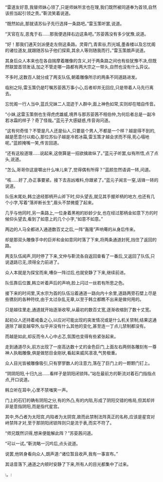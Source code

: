 
“雷道友好意,我替师妹心领了,只是师妹所言也在理,我们既然被同道奉为首领,自然该担当起引领之责。”靳流笑着说道。

“既然如此,那就请苏仙子先行选择一条路吧。”雷玉策听罢,说道。

“天官在左,恶鬼于右……那我便选择右边这条吧。”苏荌茜没有多少犹豫,说道。

“好！那我们通天剑派便走左侧这条路。灵霄门,青索谷,烈光城,墨香楼以及忘忧阁的诸位道友,就跟随苏仙子他们探索,其余人等则随我而行。”雷玉策朗声说道。

其身后众人本来也在各自揣摩着雕像的含义,对于两条路之间也有些犹豫不决,但既然联盟首领发话,加之不管走哪一路都有两大宗之一带头,自然也没有什么异议。

不多时,这数百人就分成了两支队伍,朝着雕像所示的两条不同道路进发。

临别之际,雷玉策仍是叮嘱苏荌茜万事小心,后者却并无回应,只是带着人马先行离去。

忘忧阁一行人当中,蓝氏兄妹二人混迹于人群中,面上神色如常,实则却在暗自传音。

“小妹,这雷玉策倒也生得虎虎雄威,境界与那苏荌茜不相伯仲,为何后者总是一副冷若冰霜的样子？奇了怪哉。”蓝元子大感疑惑,传音询问道。

“这有何奇怪？不管是凡人还是仙人,只要是个男人,不都是一个样？越是得不到的,越是愿意付以痴心,那位苏仙子越是冷若冰霜,雷玉策才越会求而不得,死心塌地呢。”蓝颜掩嘴一笑,传言回道。

“还有这般道理……说起来,这倒算是一招欲擒故纵了。”蓝元子听罢,似有所悟,点了点头,说道。

“怎么,哥哥你这是嚼出什么味儿来了,觉得偶有所得？”蓝颜忽然语调一转,问道。

“咳……好了,办正事要紧。接下去吉凶难料,你跟紧了。”蓝元子闻言一窒,话锋一转的说道。

队伍末尾处,韩立途经那柄开山斧下时,仰头望去,就见其手握斧柄的地方,也还有几个小字,写着“落斧断长生”,眉头不禁微蹙了起来。

几乎与他同时,另一条路上,一位身着黑袍的妙龄少女,也在经过那柄金如意下方的时候仰头望去,看到了如意上的几个小字,“如意不如意。”

两边的人马全都进入通道数百丈之后,一阵“轰隆”声响蓦的从身后传来。

却是那双头雕像手中的巨斧和金如意同时落了下来,将两条通道封死,挡住了返回的路。

两支队伍闻声,同时停了下来,文仲与靳流各自返回查看了一番后,又返回了队伍,只说退路已无,须得全力前进了。

众人本就是为探宝而来,嘈杂一阵过后,也就安静了下来,继续前进。

队伍靠后位置,韩立听着声后的声响,脸上闪过一丝若有所思之色。

接下来的时间里,天水宗为首的队伍沿着通道一路向内十余里,道路两旁石壁上尽是些镌刻的各种符纹,由于太过杂乱无章,以至于韩立都瞧不出来是做何用的。

只是越往里走,通道就开始逐渐收窄,从最初的数百丈宽,逐渐收缩到了数十丈宽。

起初众人还持着戒备之心,以应对可能出现的突发情况或是什么机关禁制,结果这通道除了越变越窄外,似乎并没有什么其他的变化,甚至连一丁点儿禁制都没有。

而越是如此,却反而令人心中忐忑,氛围也变得有些紧张起来。

走到通道尽头,前方出现了一座高达数十丈的金色巨门,上面左右两侧各雕刻有一尊神人执戟雕像,俱是做怒目金刚状,看起来威风凛凛,气势极重。

众人目光皆被雕像吸引,只有寥寥数人的注意力,落在了巨门上的一颗颗门钉上。

“阴阴阳阳,十归九出……看样子是阴阳闭锁阵。”站在最前方的靳流对着石门指指点点,开口说道。

韩立听在耳中,心里不禁嗤笑一声。

门上的石钉的确有阴阳之分,有的外凸,有的内陷,形成了阴阳交错的格局,但其却并非是意指阴阳,而是指代星宫。

其中,外凸者为太阳宫,内陷者为太阴宫,故而此禁制法阵真正的名称,应该是星宫对峙禁阵才对,至于那阴阳闭锁阵则只是流于表,而实不符了。

“师兄既然识得,想来便能解此阵？”苏荌茜问道。

“可以一试。”靳流略一沉吟后,点头说道。

说罢,他转身看向众人,朗声道:“诸位暂且收声,我有一事宣布。”

其话音落下,通道之内顿时安静了下来,所有人的目光都集中了过来。

:。: